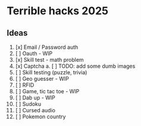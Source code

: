 # Terrible hacks 2025

## Ideas

1. [x] Email / Password auth
2. [ ] Oauth - WIP
3. [x] Skill test - math problem
4. [x] Captcha
       a. [ ] TODO: add some dumb images
5. [ ] Skill testing (puzzle, trivia)
6. [ ] Geo guesser - WIP
7. [ ] RFID
8. [ ] Game, tic tac toe - WIP
9. [ ] Dab up - WIP
10. [ ] Sudoku
11. [ ] Cursed audio
12. [ ] Pokemon country
